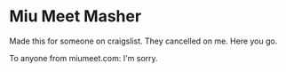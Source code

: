 Miu Meet Masher
=============

Made this for someone on craigslist. They cancelled on me. Here you go.

To anyone from miumeet.com: I'm sorry.
